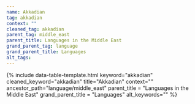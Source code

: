 ```yaml
---
name: Akkadian
tag: akkadian
context: ""
cleaned_tag: akkadian
parent_tag: middle_east
parent_title: Languages in the Middle East
grand_parent_tag: language
grand_parent_title: Languages
alt_tags: 
---
```


{% include data-table-template.html 
  keyword="akkadian" 
  cleaned_keyword="akkadian" 
  title="Akkadian"
  context=""
  ancestor_path="language/middle_east" 
  parent_title = "Languages in the Middle East"
  grand_parent_title = "Languages"
  alt_keywords=""
%}

